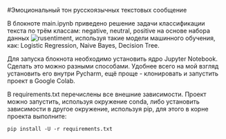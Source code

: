 #Эмоциональный тон русскоязычных текстовых сообщение

В блокноте main.ipynb приведено решение задачи классификации текста по трём классам: negative, neutral, positive на основе набора данных ![rusentiment](https://github.com/strawberrypie/rusentiment), используя такие модели машинного обучения, как: Logistic Regression, Naive Bayes, Decision Tree.

Для запуска блокнота необходимо установить ядро Jupyter Notebook. Сделать это можно разными способами.
Удобнее всего на мой взгляд установить его внутри Pycharm, ещё проще - клонировать и запустить проект в Google Colab.

В requirements.txt перечислены все внешние зависимости. Проект можно запустить, используя окружение conda, либо установить зависимости в другое окружение, используя pip, для этого в корне проекта выполните:

```pip install -U -r requirements.txt```

